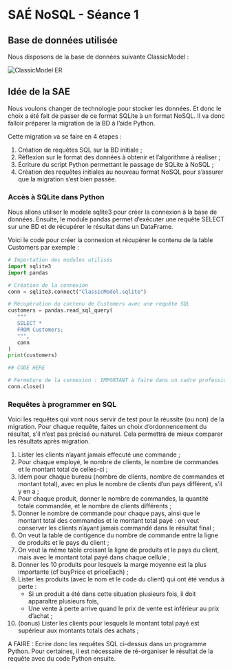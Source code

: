 # SAÉ NoSQL - Séance 1

## Base de données utilisée

Nous disposons de la base de données suivante ClassicModel :

![ClassicModel ER](https://github.com/alannadevgen/resources-nosql/blob/main/SAE/img/ClassicModel-ER.png)


## Idée de la SAE

Nous voulons changer de technologie pour stocker les données. Et donc le choix a été fait de passer de ce format SQLite à un format NoSQL. Il va donc falloir préparer la migration de la BD à l’aide Python.

Cette migration va se faire en 4 étapes :

1. Création de requêtes SQL sur la BD initiale ;
2. Réflexion sur le format des données à obtenir et l’algorithme à réaliser ;
3. Écriture du script Python permettant le passage de SQLite à NoSQL ;
4. Création des requêtes initiales au nouveau format NoSQL pour s’assurer que la migration s’est bien passée.

### Accès à SQLite dans Python

Nous allons utiliser le modele sqlite3 pour créer la connexion à la base de données. Ensuite, le module pandas permet d’exécuter une requête SELECT sur une BD et de récupérer le résultat dans un DataFrame.

Voici le code pour créer la connexion et récupérer le contenu de la table Customers par exemple :

```python
# Importation des modules utilisés
import sqlite3
import pandas

# Création de la connexion
conn = sqlite3.connect("ClassicModel.sqlite")

# Récupération du contenu de Customers avec une requête SQL
customers = pandas.read_sql_query(
   """
   SELECT * 
   FROM Customers;
   """,
   conn
)
print(customers)

## CODE HERE

# Fermeture de la connexion : IMPORTANT à faire dans un cadre professionnel
conn.close()
```

###  Requêtes à programmer en SQL

Voici les requêtes qui vont nous servir de test pour la réussite (ou non) de la migration. Pour chaque requête, faites un choix d’ordonnencement du résultat, s’il n’est pas précisé ou naturel. Cela permettra de mieux comparer les résultats après migration.

1. Lister les clients n’ayant jamais effecuté une commande ;
2. Pour chaque employé, le nombre de clients, le nombre de commandes et le montant total de celles-ci ;
3. Idem pour chaque bureau (nombre de clients, nombre de commandes et montant total), avec en plus le nombre de clients d’un pays différent, s’il y en a ;
4. Pour chaque produit, donner le nombre de commandes, la quantité totale commandée, et le nombre de clients différents ;
5. Donner le nombre de commande pour chaque pays, ainsi que le montant total des commandes et le montant total payé : on veut conserver les clients n’ayant jamais commandé dans le résultat final ;
6. On veut la table de contigence du nombre de commande entre la ligne de produits et le pays du client ;
7. On veut la même table croisant la ligne de produits et le pays du client, mais avec le montant total payé dans chaque cellule ;
8. Donner les 10 produits pour lesquels la marge moyenne est la plus importante (cf buyPrice et priceEach) ;
9. Lister les produits (avec le nom et le code du client) qui ont été vendus à perte :
    - Si un produit a été dans cette situation plusieurs fois, il doit apparaître plusieurs fois,
    - Une vente à perte arrive quand le prix de vente est inférieur au prix d’achat ;
10. (bonus) Lister les clients pour lesquels le montant total payé est supérieur aux montants totals des achats ;

A FAIRE : Ecrire donc les requêtes SQL ci-dessus dans un programme Python. Pour certaines, il est nécessaire de ré-organiser le résultat de la requête avec du code Python ensuite.